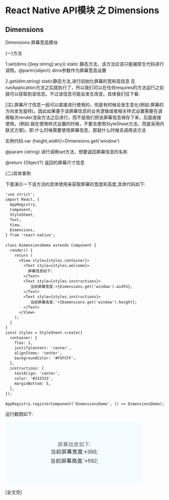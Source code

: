﻿
# React Native API模块 之 Dimensions



## Dimensions

Dimensions  屏幕宽高模块

(一)方法

1.set(dims:{[key:string]:any})  static 静态方法，该方法应该只能被原生代码进行调用。@parm{object} dims参数作为屏幕宽高设置

2.get(dim:string)   static静态方法,进行初始化屏幕的宽和高信息 在runApplication方法之后就执行了，所以我们可以在任何requires的方法运行之前就可以获取到该信息。不过该信息可能会发生改变。具体我们往下看:

[注].屏幕尺寸信息一般可以直接进行使用的，但是有时候会发生变化(例如:屏幕的方向发生旋转)。因此如果基于该屏幕信息的业务逻辑或者相关样式设置需要在调用每次render渲染方法之后进行，而不是我们把该屏幕信息保存下来，后面直接使用。(例如:我在使用样式设置的时候，不要去使用StyleSheet方法，而是采用内联式方案)。即:什么时候需要使用屏幕信息，那就什么时候去调用该方法

实例代码:var {height,width}=Dimensions.get('window')

@param {string}  进行调用set方法，想要返回屏幕信息的名称

@return {Object?}  返回的屏幕尺寸信息

(二)具体事例

下面演示一下该方法的具体使用来获取屏幕的宽度和高度,具体代码如下:

```
'use strict';
import React, {
  AppRegistry,
  Component,
  StyleSheet,
  Text,
  View,
  Dimensions,
} from 'react-native';
 
class DimensionsDemo extends Component {
  render() {
    return (
      <View style={styles.container}>
        <Text style={styles.welcome}>
          屏幕信息如下:
        </Text>
        <Text style={styles.instructions}>
           当前屏幕宽度:+{Dimensions.get('window').width};
        </Text>
        <Text style={styles.instructions}>
           当前屏幕高度:'+{Dimensions.get('window').height};
        </Text>
      </View>
    );
  }
}
const styles = StyleSheet.create({
  container: {
    flex: 1,
    justifyContent: 'center',
    alignItems: 'center',
    backgroundColor: '#F5FCFF',
  },
  instructions: {
    textAlign: 'center',
    color: '#333333',
    marginBottom: 5,
  },
});
 
AppRegistry.registerComponent('DimensionsDemo', () => DimensionsDemo);
```

运行截图如下:

![Dimensions.jpg](./img/RN/Dimensions.jpg)


[全文完]